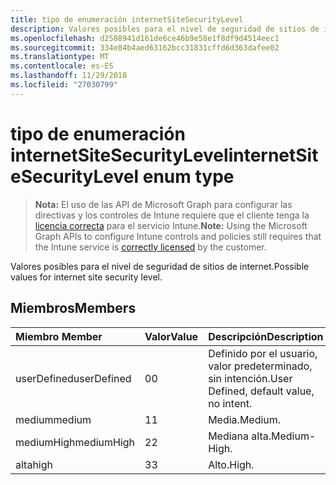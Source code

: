 ```yaml
---
title: tipo de enumeración internetSiteSecurityLevel
description: Valores posibles para el nivel de seguridad de sitios de internet.
ms.openlocfilehash: d2588941d161de6ce46b9e58e1f8df9d4514eec1
ms.sourcegitcommit: 334e84b4aed63162bcc31831cffd6d363dafee02
ms.translationtype: MT
ms.contentlocale: es-ES
ms.lasthandoff: 11/29/2018
ms.locfileid: "27030799"
---
```

# <a name="internetsitesecuritylevel-enum-type"></a><span data-ttu-id="bb9c1-103">tipo de enumeración internetSiteSecurityLevel</span><span class="sxs-lookup"><span data-stu-id="bb9c1-103">internetSiteSecurityLevel enum type</span></span>

> <span data-ttu-id="bb9c1-104">**Nota:** El uso de las API de Microsoft Graph para configurar las directivas y los controles de Intune requiere que el cliente tenga la [licencia correcta](https://go.microsoft.com/fwlink/?linkid=839381) para el servicio Intune.</span><span class="sxs-lookup"><span data-stu-id="bb9c1-104">**Note:** Using the Microsoft Graph APIs to configure Intune controls and policies still requires that the Intune service is [correctly licensed](https://go.microsoft.com/fwlink/?linkid=839381) by the customer.</span></span>

<span data-ttu-id="bb9c1-105">Valores posibles para el nivel de seguridad de sitios de internet.</span><span class="sxs-lookup"><span data-stu-id="bb9c1-105">Possible values for internet site security level.</span></span>
## <a name="members"></a><span data-ttu-id="bb9c1-106">Miembros</span><span class="sxs-lookup"><span data-stu-id="bb9c1-106">Members</span></span>
|<span data-ttu-id="bb9c1-107">Miembro	</span><span class="sxs-lookup"><span data-stu-id="bb9c1-107">Member</span></span>|<span data-ttu-id="bb9c1-108">Valor</span><span class="sxs-lookup"><span data-stu-id="bb9c1-108">Value</span></span>|<span data-ttu-id="bb9c1-109">Descripción</span><span class="sxs-lookup"><span data-stu-id="bb9c1-109">Description</span></span>|
|:---|:---|:---|
|<span data-ttu-id="bb9c1-110">userDefined</span><span class="sxs-lookup"><span data-stu-id="bb9c1-110">userDefined</span></span>|<span data-ttu-id="bb9c1-111">0</span><span class="sxs-lookup"><span data-stu-id="bb9c1-111">0</span></span>|<span data-ttu-id="bb9c1-112">Definido por el usuario, valor predeterminado, sin intención.</span><span class="sxs-lookup"><span data-stu-id="bb9c1-112">User Defined, default value, no intent.</span></span>|
|<span data-ttu-id="bb9c1-113">medium</span><span class="sxs-lookup"><span data-stu-id="bb9c1-113">medium</span></span>|<span data-ttu-id="bb9c1-114">1</span><span class="sxs-lookup"><span data-stu-id="bb9c1-114">1</span></span>|<span data-ttu-id="bb9c1-115">Media.</span><span class="sxs-lookup"><span data-stu-id="bb9c1-115">Medium.</span></span>|
|<span data-ttu-id="bb9c1-116">mediumHigh</span><span class="sxs-lookup"><span data-stu-id="bb9c1-116">mediumHigh</span></span>|<span data-ttu-id="bb9c1-117">2</span><span class="sxs-lookup"><span data-stu-id="bb9c1-117">2</span></span>|<span data-ttu-id="bb9c1-118">Mediana alta.</span><span class="sxs-lookup"><span data-stu-id="bb9c1-118">Medium-High.</span></span>|
|<span data-ttu-id="bb9c1-119">alta</span><span class="sxs-lookup"><span data-stu-id="bb9c1-119">high</span></span>|<span data-ttu-id="bb9c1-120">3</span><span class="sxs-lookup"><span data-stu-id="bb9c1-120">3</span></span>|<span data-ttu-id="bb9c1-121">Alto.</span><span class="sxs-lookup"><span data-stu-id="bb9c1-121">High.</span></span>|



